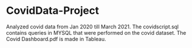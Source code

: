 # CovidData-Project
Analyzed covid data from Jan 2020 till March 2021.
The covidscript.sql contains queries in MYSQL that were performed on the covid dataset. 
The Covid Dashboard.pdf is made in Tableau.
